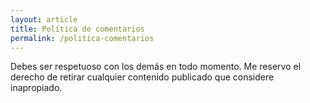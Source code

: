 ```yaml
---
layout: article
title: Política de comentarios
permalink: /politica-comentarios
---
```


Debes ser respetuoso con los demás en todo momento. Me reservo el derecho de retirar cualquier contenido publicado que considere inapropiado.
